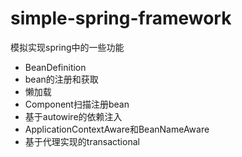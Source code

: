 # simple-spring-framework

模拟实现spring中的一些功能

* BeanDefinition
* bean的注册和获取
* 懒加载
* Component扫描注册bean
* 基于autowire的依赖注入
* ApplicationContextAware和BeanNameAware
* 基于代理实现的transactional
